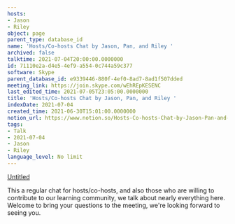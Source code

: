 ```yaml
---
hosts:
- Jason
- Riley
object: page
parent_type: database_id
name: 'Hosts/Co-hosts Chat by Jason, Pan, and Riley '
archived: false
talktime: 2021-07-04T20:00:00.0000000
id: 71110e2a-d4e5-4ef9-a554-0c744a59c377
software: Skype
parent_database_id: e9339446-880f-4ef0-8ad7-8ad1f507dded
meeting_link: https://join.skype.com/wEhREpKESENC
last_edited_time: 2021-07-05T23:05:00.0000000
title: 'Hosts/Co-hosts Chat by Jason, Pan, and Riley '
indexDate: 2021-07-04
created_time: 2021-06-30T15:01:00.0000000
notion_url: https://www.notion.so/Hosts-Co-hosts-Chat-by-Jason-Pan-and-Riley-71110e2ad4e54ef9a5540c744a59c377
tags:
- Talk
- 2021-07-04
- Jason
- Riley
language_level: No limit
---
```




[Untitled](https://www.notion.so/d637a27eb33f44cbb92a56c3359cc567)   

This a regular chat for hosts/co-hosts, and also those who are willing to contribute to our learning community, we talk about nearly everything here. Welcome to bring your questions to the meeting, we're looking forward to seeing you.


